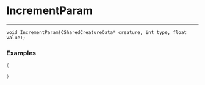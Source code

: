 # IncrementParam
---
```
void IncrementParam(CSharedCreatureData* creature, int type, float value);
```

### Examples
```cpp - C++
{

}
```

